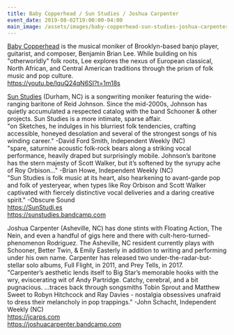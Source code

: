 ```yaml
---
title: Baby Copperhead / Sun Studies / Joshua Carpenter
event_date: 2019-08-02T19:00:00-04:00
main_image: /assets/images/baby-copperhead-sun-studies-joshua-carpenter.jpg
---
```


[Baby Copperhead](https://www.facebook.com/babycopperheadmusic/) is the musical
moniker of Brooklyn-based banjo player, guitarist, and composer, Benjamin Brian
Lee. While building on his "otherworldly" folk roots, Lee explores the nexus of
European classical, North African, and Central American traditions through the
prism of folk music and pop culture.<br>
[https://youtu.be/lquQ24qN6SI?t=1m18s ](https://youtu.be/lquQ24qN6SI?t=1m18s)

[Sun Studies](https://www.facebook.com/sunstudied/) (Durham, NC) is a songwriting moniker featuring the wide-ranging
baritone of Reid Johnson. Since the mid-2000s, Johnson has quietly accumulated
a respected catalog with the band Schooner & other projects. Sun Studies is a
more intimate, sparse affair.<br>
"on Sketches, he indulges in his blurriest folk tendencies, crafting
accessible, honeyed desolation and several of the strongest songs of his
winding career." -David Ford Smith, Independent Weekly (NC)<br>
"spare, saturnine acoustic folk-rock bears along a striking vocal performance,
heavily draped but surprisingly mobile. Johnson’s baritone has the stern
majesty of Scott Walker, but it’s softened by the syrupy ache of Roy
Orbison..." -Brian Howe, Independent Weekly (NC)<br>
"Sun Studies is folk music at its heart, also hearkening to avant-garde pop and
folk of yesteryear, when types like Roy Orbison and Scott Walker captivated
with fiercely distinctive vocal deliveries and a daring creative spirit."
-Obscure Sound<br>
[https://SunStudi.es ](https://sunstudi.es/)<br>
[https://sunstudies.bandcamp.com ](https://sunstudies.bandcamp.com/)

Joshua Carpenter (Asheville, NC) has done stints with Floating Action, The
Nein, and even a handful of gigs here and there with
cult-hero-turned-phenomenon Rodriguez. The Asheville, NC resident currently
plays with Schooner, Better Twin, & Emily Easterly in addition to writing and
performing under his own name. Carpenter has released two
under-the-radar-but-stellar solo albums, Full Flight, in 2011, and Prey Tells,
in 2017.<br>
"Carpenter’s aesthetic lends itself to Big Star’s memorable hooks
with the wry, eviscerating wit of Andy Partridge. Catchy, cerebral, and a bit
pugnacious. ...traces back through songsmiths Tobin Sprout and Matthew Sweet to
Robyn Hitchcock and Ray Davies - nostalgia obsessives unafraid to dress their
melancholy in pop trappings." -John Schacht, Independent Weekly (NC)<br>
[https://jcarps.com ](https://jcarps.com)<br>
[https://joshuacarpenter.bandcamp.com ](https://joshuacarpenter.bandcamp.com)
